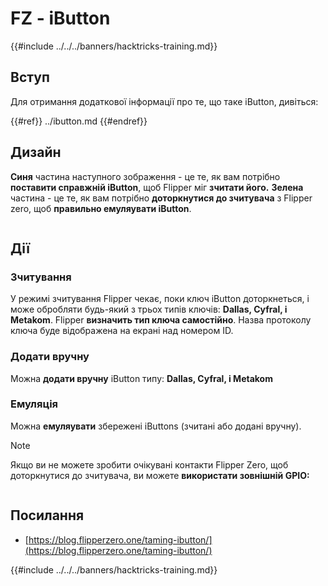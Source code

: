 # FZ - iButton

{{#include ../../../banners/hacktricks-training.md}}

## Вступ

Для отримання додаткової інформації про те, що таке iButton, дивіться:

{{#ref}}
../ibutton.md
{{#endref}}

## Дизайн

**Синя** частина наступного зображення - це те, як вам потрібно **поставити справжній iButton**, щоб Flipper міг **зчитати його.** **Зелена** частина - це те, як вам потрібно **доторкнутися до зчитувача** з Flipper zero, щоб **правильно емуляувати iButton**.

<figure><img src="../../../images/image (565).png" alt=""><figcaption></figcaption></figure>

## Дії

### Зчитування

У режимі зчитування Flipper чекає, поки ключ iButton доторкнеться, і може обробляти будь-який з трьох типів ключів: **Dallas, Cyfral, і Metakom**. Flipper **визначить тип ключа самостійно**. Назва протоколу ключа буде відображена на екрані над номером ID.

### Додати вручну

Можна **додати вручну** iButton типу: **Dallas, Cyfral, і Metakom**

### **Емуляція**

Можна **емуляувати** збережені iButtons (зчитані або додані вручну).

> [!NOTE]
> Якщо ви не можете зробити очікувані контакти Flipper Zero, щоб доторкнутися до зчитувача, ви можете **використати зовнішній GPIO:**

<figure><img src="../../../images/image (138).png" alt=""><figcaption></figcaption></figure>

## Посилання

- [https://blog.flipperzero.one/taming-ibutton/](https://blog.flipperzero.one/taming-ibutton/)

{{#include ../../../banners/hacktricks-training.md}}
